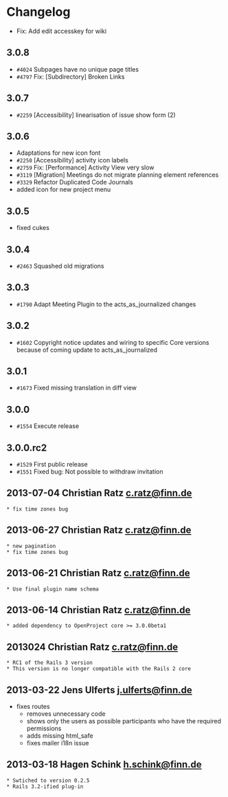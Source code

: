 <!---- copyright
OpenProject is a project management system.
Copyright (C) 2011-2013 the OpenProject Foundation (OPF)

This program is free software; you can redistribute it and/or
modify it under the terms of the GNU General Public License version 3.

This program is distributed in the hope that it will be useful,
but WITHOUT ANY WARRANTY; without even the implied warranty of
MERCHANTABILITY or FITNESS FOR A PARTICULAR PURPOSE.  See the
GNU General Public License for more details.

You should have received a copy of the GNU General Public License
along with this program; if not, write to the Free Software
Foundation, Inc., 51 Franklin Street, Fifth Floor, Boston, MA  02110-1301, USA.

See doc/COPYRIGHT.md for more details.

++-->

# Changelog

* Fix: Add edit accesskey for wiki

## 3.0.8

* `#4024` Subpages have no unique page titles
* `#4797` Fix: [Subdirectory] Broken Links

## 3.0.7

* `#2259` [Accessibility] linearisation of issue show form (2)

## 3.0.6

* Adaptations for new icon font
* `#2250` [Accessibility] activity icon labels
* `#2759` Fix: [Performance] Activity View very slow
* `#3119` [Migration] Meetings do not migrate planning element references
* `#3329` Refactor Duplicated Code Journals
* added icon for new project menu

## 3.0.5

* fixed cukes

## 3.0.4

* `#2463` Squashed old migrations

## 3.0.3

* `#1790` Adapt Meeting Plugin to the acts_as_journalized changes

## 3.0.2

* `#1602` Copyright notice updates and wiring to specific Core versions because of coming update to acts_as_journalized

## 3.0.1

* `#1673` Fixed missing translation in diff view

## 3.0.0

* `#1554` Execute release

## 3.0.0.rc2

* `#1529` First public release
* `#1551` Fixed bug: Not possible to withdraw invitation

## 2013-07-04 Christian Ratz <c.ratz@finn.de>

	* fix time zones bug

## 2013-06-27 Christian Ratz <c.ratz@finn.de>

	* new pagination
	* fix time zones bug

## 2013-06-21 Christian Ratz <c.ratz@finn.de>

	* Use final plugin name schema

## 2013-06-14 Christian Ratz <c.ratz@finn.de>

	* added dependency to OpenProject core >= 3.0.0beta1

## 2013024 Christian Ratz <c.ratz@finn.de>

	* RC1 of the Rails 3 version
	* This version is no longer compatible with the Rails 2 core

## 2013-03-22 Jens Ulferts <j.ulferts@finn.de>

  * fixes routes
	* removes unnecessary code
	* shows only the users as possible participants who have the required
	  permissions
	* adds missing html_safe
	* fixes mailer i18n issue

## 2013-03-18  Hagen Schink <h.schink@finn.de>

	* Swtiched to version 0.2.5
	* Rails 3.2-ified plug-in
